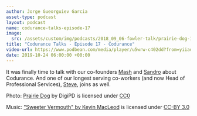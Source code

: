 ```yaml
---
author: Jorge Gueorguiev Garcia
asset-type: podcast
layout: podcast
name: codurance-talks-episode-17
image: 
  src: /assets/custom/img/podcasts/2018_09_06-fowler-talk/prairie-dog-1470659_1280.jpg
title: "Codurance Talks - Episode 17 - Codurance"
video-url: https://www.podbean.com/media/player/u5wrw-c402dd?from=yiiadmin&download=1&version=1&vjs=1&skin=1&auto=0&share=1&fonts=Helvetica&download=1&rtl=0&pbad=1
date: 2019-10-24 06:00:00 +00:00
---
```


It was finally time to talk with our co-founders [Mash](https://codurance.com/publications/author/mashooq-badar/) and [Sandro](https://codurance.com/publications/author/sandro-mancuso/) about Codurance. And one of our longest serving co-workers (and now Head of Professional Services), [Steve](https://codurance.com/publications/author/steve-lydford/), joins as well.

Photo: [Prairie Dog](https://pixabay.com/en/prairie-dog-singing-musical-rodent-1470659/) by DigiPD is licensed under [CC0](https://creativecommons.org/publicdomain/zero/1.0/deed.en)


Music: ["Sweeter Vermouth" by Kevin MacLeod](https://incompetech.com/music/royalty-free/music.html) is licensed under [CC-BY 3.0](http://creativecommons.org/licenses/by/3.0/)

</sub>
